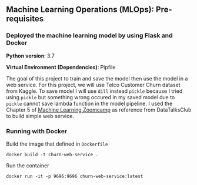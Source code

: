 ## Machine Learning Operations (MLOps): Pre-requisites
### Deployed the machine learning model by using Flask and Docker

**Python version**: 3.7

**Virtual Environment (Dependencies)**: Pipfile

The goal of this project to train and save the model then use the model in a web service. For this project, we will use Telco Customer Churn dataset from Kaggle. 
To save model I will use `dill` instead `pickle` because I tried using `pickle` but something wrong occured in my saved model due to `pickle` cannot save lambda function in the model pipeline. I used the Chapter 5 of [Machine Learning Zoomcamp](https://github.com/alexeygrigorev/mlbookcamp-code) as reference from DataTalksClub to build simple web service.

### Running with Docker

Build the image that defined in `Dockerfile`

`docker build -t churn-web-service .`

Run the container

`docker run -it -p 9696:9696 churn-web-service:latest`
